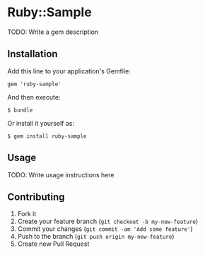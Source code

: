 # Ruby::Sample

TODO: Write a gem description

## Installation

Add this line to your application's Gemfile:

    gem 'ruby-sample'

And then execute:

    $ bundle

Or install it yourself as:

    $ gem install ruby-sample

## Usage

TODO: Write usage instructions here

## Contributing

1. Fork it
2. Create your feature branch (`git checkout -b my-new-feature`)
3. Commit your changes (`git commit -am 'Add some feature'`)
4. Push to the branch (`git push origin my-new-feature`)
5. Create new Pull Request
